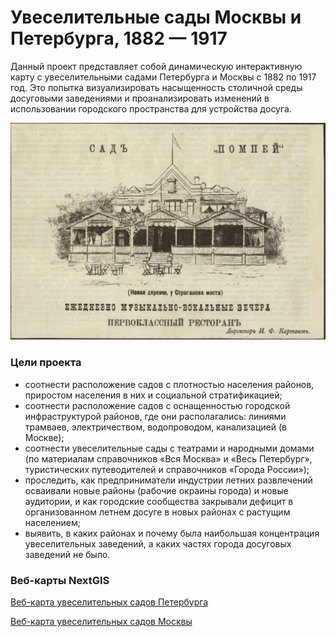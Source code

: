 # Увеселительные сады Москвы и Петербурга, 1882 — 1917 #

Данный проект представляет собой динамическую интерактивную карту с увеселительными садами Петербурга и Москвы с 1882 по 1917 год. Это попытка визуализировать насыщенность столичной среды досуговыми заведениями и проанализировать изменений в использовании городского пространства для устройства досуга.

![Сад Помпей](https://github.com/SvetlanaARyabova/pleasure_gardens/blob/main/images/Pompei.jpg)

### Цели проекта

- соотнести расположение садов с плотностью населения районов, приростом населения в них и социальной стратификацией;
- соотнести расположение садов с оснащенностью городской инфраструктурой районов, где они располагались: линиями трамваев, электричеством, водопроводом, канализацией (в Москве);
- соотнести увеселительные сады с театрами и народными домами (по материалам справочников «Вся Москва» и «Весь Петербург», туристических путеводителей и справочников «Города России»);
- проследить, как предприниматели индустрии летних развлечений осваивали новые районы (рабочие окраины города) и новые аудитории, и как городские сообщества закрывали дефицит в организованном летнем досуге в новых районах с растущим населением;
- выявить, в каких районах и почему была наибольшая концентрация увеселительных заведений, а каких частях города досуговых заведений не было.

###  Веб-карты NextGIS

[Веб-карта увеселительных садов Петербурга](https://pleasure-gardens.nextgis.com/resource/126/display?base=osm-mapnik&lon=30.3364&lat=59.9295&angle=0&zoom=13&styles=114,116)

[Веб-карта увеселительных садов Москвы](https://pleasure-gardens.nextgis.com/resource/169/display?base=osm-mapnik&lon=37.6158&lat=55.7391&angle=0&zoom=13&styles=154,156,158,160,166,168)
